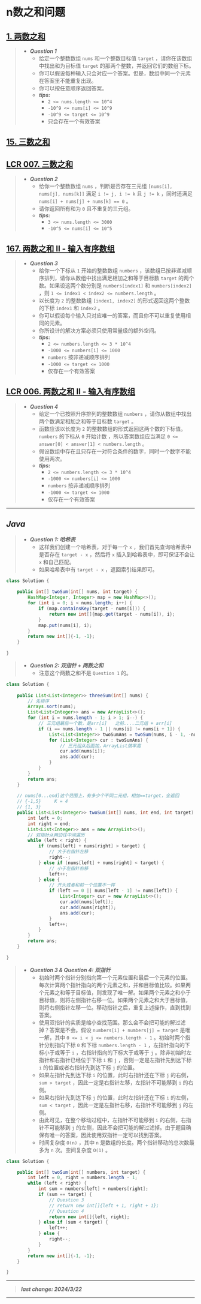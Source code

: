 # n数之和问题

## [1. 两数之和](https://leetcode.cn/problems/two-sum/)

> - ***Question 1***
>   - 给定一个整数数组 `nums` 和一个整数目标值 `target` ，请你在该数组中找出和为目标值 `target` 的那两个整数，并返回它们的数组下标。
>   - 你可以假设每种输入只会对应一个答案。但是，数组中同一个元素在答案里不能重复出现。
>   - 你可以按任意顺序返回答案。
>   - ***tips:***
>     - `2 <= nums.length <= 10^4`
>     - `-10^9 <= nums[i] <= 10^9`
>     - `-10^9 <= target <= 10^9`
>     - 只会存在一个有效答案

## [15. 三数之和](https://leetcode.cn/problems/3sum/)

## [LCR 007. 三数之和](https://leetcode.cn/problems/1fGaJU/)

> - ***Question 2***
>   - 给你一个整数数组 `nums` ，判断是否存在三元组 `[nums[i], nums[j], nums[k]]` 满足 `i != j, i != k` 且 `j != k` ，同时还满足 `nums[i] + nums[j] + nums[k] == 0` 。
>   - 请你返回所有和为 `0` 且不重复的三元组。
>   - ***tips:***
>     - `3 <= nums.length <= 3000`
>     - `-10^5 <= nums[i] <= 10^5`

## [167. 两数之和 II - 输入有序数组](https://leetcode.cn/problems/two-sum-ii-input-array-is-sorted/)

> - ***Question 3***
>   - 给你一个下标从 `1` 开始的整数数组 `numbers` ，该数组已按非递减顺序排列，请你从数组中找出满足相加之和等于目标数 `target` 的两个数。如果设这两个数分别是 `numbers[index1]` 和 `numbers[index2]` ，则 `1 <= index1 < index2 <= numbers.length` 。
>   - 以长度为 `2` 的整数数组 `[index1, index2]` 的形式返回这两个整数的下标 `index1` 和 `index2` 。
>   - 你可以假设每个输入只对应唯一的答案，而且你不可以重复使用相同的元素。
>   - 你所设计的解决方案必须只使用常量级的额外空间。
>   - ***tips:***
>     - `2 <= numbers.length <= 3 * 10^4`
>     - `-1000 <= numbers[i] <= 1000`
>     - `numbers` 按非递减顺序排列
>     - `-1000 <= target <= 1000`
>     - 仅存在一个有效答案

## [LCR 006. 两数之和 II - 输入有序数组](https://leetcode.cn/problems/kLl5u1/)

> - ***Question 4***
>   - 给定一个已按照升序排列的整数数组 `numbers` ，请你从数组中找出两个数满足相加之和等于目标数 `target` 。
>   - 函数应该以长度为 `2` 的整数数组的形式返回这两个数的下标值。 `numbers` 的下标从 `0` 开始计数 ，所以答案数组应当满足 `0 <= answer[0] < answer[1] < numbers.length` 。
>   - 假设数组中存在且只存在一对符合条件的数字，同时一个数字不能使用两次。
>   - ***tips:***
>     - `2 <= numbers.length <= 3 * 10^4`
>     - `-1000 <= numbers[i] <= 1000`
>     - `numbers` 按非递减顺序排列
>     - `-1000 <= target <= 1000`
>     - 仅存在一个有效答案

---

## *Java*

> - ***Question 1: 哈希表***
>   - 这样我们创建一个哈希表，对于每一个 `x` ，我们首先查询哈希表中是否存在 `target - x` ，然后将 `x` 插入到哈希表中，即可保证不会让 `x` 和自己匹配。
>   - 如果哈希表中有 `target - x` ，返回索引结果即可。

```java
class Solution {
    
    public int[] twoSum(int[] nums, int target) {
        HashMap<Integer, Integer> map = new HashMap<>();
        for (int i = 0; i < nums.length; i++) {
            if (map.containsKey(target - nums[i])) {
                return new int[]{map.get(target - nums[i]), i};
            }
            map.put(nums[i], i);
        }
        return new int[]{-1, -1};
    }
    
}
```

> - ***Question 2: 双指针 + 两数之和***
>   - 注意这个两数之和不是 `Question 1` 的。

```java
class Solution {
    
    public List<List<Integer>> threeSum(int[] nums) {
        // 先排序
        Arrays.sort(nums);
        List<List<Integer>> ans = new ArrayList<>();
        for (int i = nums.length - 1; i > 1; i--) {
            // 三元组最后一个数，是arr[i]   之前....二元组 + arr[i]
            if (i == nums.length - 1 || nums[i] != nums[i + 1]) {
                List<List<Integer>> twoSumAns = twoSum(nums, i - 1, -nums[i]);
                for (List<Integer> cur : twoSumAns) {
                    // 三元组从后面加，ArrayList效率高
                    cur.add(nums[i]);
                    ans.add(cur);
                }
            }
        }
        return ans;
    }
    
    // nums[0...end]这个范围上，有多少个不同二元组，相加==target，全返回
    // {-1,5}     K = 4
    // {1, 3}
    public List<List<Integer>> twoSum(int[] nums, int end, int target) {
        int left = 0;
        int right = end;
        List<List<Integer>> ans = new ArrayList<>();
        // 双指针从两边往中间遍历
        while (left < right) {
            if (nums[left] + nums[right] > target) {
                // 大于右指针左移
                right--;
            } else if (nums[left] + nums[right] < target) {
                // 小于左指针右移
                left++;
            } else {
                // 开头或者和前一个位置不一样
                if (left == 0 || nums[left - 1] != nums[left]) {
                    List<Integer> cur = new ArrayList<>();
                    cur.add(nums[left]);
                    cur.add(nums[right]);
                    ans.add(cur);
                }
                left++;
            }
        }
        return ans;
    }
    
}
```

> - ***Question 3 & Question 4: 双指针***
>   - 初始时两个指针分别指向第一个元素位置和最后一个元素的位置。每次计算两个指针指向的两个元素之和，并和目标值比较。如果两个元素之和等于目标值，则发现了唯一解。如果两个元素之和小于目标值，则将左侧指针右移一位。如果两个元素之和大于目标值，则将右侧指针左移一位。移动指针之后，重复上述操作，直到找到答案。
>   - 使用双指针的实质是缩小查找范围。那么会不会把可能的解过滤掉？答案是不会。假设 `numbers[i] + numbers[j] = target` 是唯一解，其中 `0 <= i < j <= numbers.length - 1` 。初始时两个指针分别指向下标 `0` 和下标 `numbers.length - 1` ，左指针指向的下标小于或等于 `i` ，右指针指向的下标大于或等于 `j` 。除非初始时左指针和右指针已经位于下标 `i` 和 `j` ，否则一定是左指针先到达下标 `i` 的位置或者右指针先到达下标 `j` 的位置。
>   - 如果左指针先到达下标 `i` 的位置，此时右指针还在下标 `j` 的右侧， `sum > target` ，因此一定是右指针左移，左指针不可能移到 `i` 的右侧。
>   - 如果右指针先到达下标 `j` 的位置，此时左指针还在下标 `i` 的左侧， `sum < target` ，因此一定是左指针右移，右指针不可能移到 `j` 的左侧。
>   - 由此可见，在整个移动过程中，左指针不可能移到 `i` 的右侧，右指针不可能移到 `j` 的左侧，因此不会把可能的解过滤掉。由于题目确保有唯一的答案，因此使用双指针一定可以找到答案。
>   - 时间复杂度 `O(n)` ，其中 `n` 是数组的长度。两个指针移动的总次数最多为 `n` 次。空间复杂度 `O(1)` 。

```java
class Solution {

    public int[] twoSum(int[] numbers, int target) {
        int left = 0, right = numbers.length - 1;
        while (left < right) {
            int sum = numbers[left] + numbers[right];
            if (sum == target) {
                // Question 3
                // return new int[]{left + 1, right + 1};
                // Question 4
                return new int[]{left, right};
            } else if (sum < target) {
                left++;
            } else {
                right--;
            }
        }
        return new int[]{-1, -1};
    }

}
```

---

> ***last change: 2024/3/22***

---

